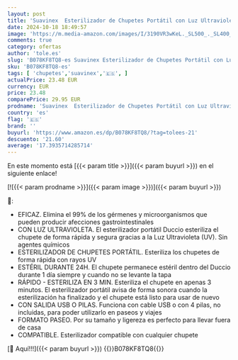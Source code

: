 ```yaml
---
layout: post
title: 'Suavinex  Esterilizador de Chupetes Portátil con Luz Ultravioleta UV Duccio  Elimina el 99% de los gérmenes. Funciona con Pilas o USB  Color Azul'
date: 2024-10-18 18:49:57
image: 'https://m.media-amazon.com/images/I/3190VR3wKeL._SL500_._SL400_.jpg'
comments: true
category: ofertas
author: 'tole.es'
slug: 'B078KF8TQ8-es Suavinex Esterilizador de Chupetes Portátil con Luz...'
sku: 'B078KF8TQ8-es'
tags: [ 'chupetes','suavinex','🇪🇸', ]
actualPrice: 23.48 EUR
currency: EUR
price: 23.48
comparePrice: 29.95 EUR
prodname: 'Suavinex  Esterilizador de Chupetes Portátil con Luz Ultravioleta UV Duccio  Elimina el 99% de los gérmenes. Funciona con Pilas o USB  Color Azul'
country: 'es'
flag: '🇪🇸'
brand: ''
buyurl: 'https://www.amazon.es/dp/B078KF8TQ8/?tag=tolees-21'
descuento: '21.60'
average: '17.3935714285714'
---
```


En este momento está [{{< param title >}}]({{< param buyurl >}}) en el siguiente enlace!

[![{{< param prodname >}}]({{< param image >}})]({{< param buyurl >}})

🔎:

- EFICAZ. Elimina el 99% de los gérmenes y microorganismos que pueden producir afecciones gastrointestinales
- CON LUZ ULTRAVIOLETA. El esterilizador portátil Duccio esteriliza el chupete de forma rápida y segura gracias a la Luz Ultravioleta (UV). Sin agentes químicos
- ESTERILIZADOR DE CHUPETES PORTÁTIL. Esteriliza los chupetes de forma rápida con rayos UV
- ESTÉRIL DURANTE 24H. El chupete permanece estéril dentro del Duccio durante 1 día siempre y cuando no se levante la tapa
- RÁPIDO - ESTERILIZA EN 3 MIN. Esteriliza el chupete en apenas 3 minutos. El esterilizador portátil avisa de forma sonora cuando la esterilización ha finalizado y el chupete está listo para usar de nuevo
- CON SALIDA USB O PILAS. Funciona con cable USB o con 4 pilas, no incluidas, para poder utilizarlo en paseos y viajes
- FORMATO PASEO. Por su tamaño y ligereza es perfecto para llevar fuera de casa
- COMPATIBLE. Esterilizador compatible con cualquier chupete

[🛒 Aquí!!!]({{< param buyurl >}})
{{<world>}}B078KF8TQ8{{</world>}}
